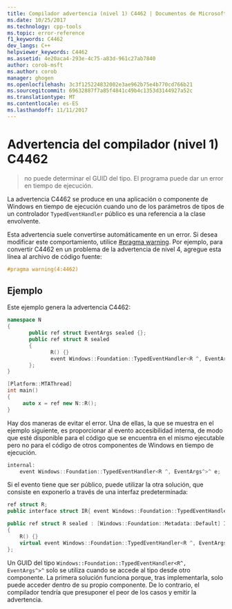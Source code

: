 ```yaml
---
title: Compilador advertencia (nivel 1) C4462 | Documentos de Microsoft
ms.date: 10/25/2017
ms.technology: cpp-tools
ms.topic: error-reference
f1_keywords: C4462
dev_langs: C++
helpviewer_keywords: C4462
ms.assetid: 4e20aca4-293e-4c75-a83d-961c27ab7840
author: corob-msft
ms.author: corob
manager: ghogen
ms.openlocfilehash: 3c3f125224832002e3ae962b75e4b770cd766b21
ms.sourcegitcommit: 69632887f7a85f4841c49b4c1353d3144927a52c
ms.translationtype: MT
ms.contentlocale: es-ES
ms.lasthandoff: 11/11/2017
---
```

# <a name="compiler-warning-level-1-c4462"></a>Advertencia del compilador (nivel 1) C4462

> no puede determinar el GUID del tipo. El programa puede dar un error en tiempo de ejecución.

La advertencia C4462 se produce en una aplicación o componente de Windows en tiempo de ejecución cuando uno de los parámetros de tipos de un controlador `TypedEventHandler` público es una referencia a la clase envolvente.

Esta advertencia suele convertirse automáticamente en un error. Si desea modificar este comportamiento, utilice [#pragma warning](../../preprocessor/warning.md). Por ejemplo, para convertir C4462 en un problema de la advertencia de nivel 4, agregue esta línea al archivo de código fuente:

```cpp
#pragma warning(4:4462)
```

## <a name="example"></a>Ejemplo

Este ejemplo genera la advertencia C4462:

```cpp
namespace N
{
       public ref struct EventArgs sealed {};
       public ref struct R sealed
       {
              R() {}
              event Windows::Foundation::TypedEventHandler<R ^, EventArgs^>^ e;
       };
}

[Platform::MTAThread]
int main()
{
     auto x = ref new N::R();
}
```

Hay dos maneras de evitar el error. Una de ellas, la que se muestra en el ejemplo siguiente, es proporcionar al evento accesibilidad interna, de modo que esté disponible para el código que se encuentra en el mismo ejecutable pero no para el código de otros componentes de Windows en tiempo de ejecución.

```cpp
internal:
    event Windows::Foundation::TypedEventHandler<R ^, EventArgs^>^ e;
```

Si el evento tiene que ser público, puede utilizar la otra solución, que consiste en exponerlo a través de una interfaz predeterminada:

```cpp
ref struct R;
public interface struct IR{ event Windows::Foundation::TypedEventHandler<R ^, EventArgs^>^ e;};

public ref struct R sealed : [Windows::Foundation::Metadata::Default] IR
{
    R() {}
    virtual event Windows::Foundation::TypedEventHandler<R ^, EventArgs^>^ e;
};
```

Un GUID del tipo `Windows::Foundation::TypedEventHandler<R^, EventArgs^>^` solo se utiliza cuando se accede al tipo desde otro componente. La primera solución funciona porque, tras implementarla, solo puede acceder dentro de su propio componente. De lo contrario, el compilador tendría que presuponer el peor de los casos y emitir la advertencia.
